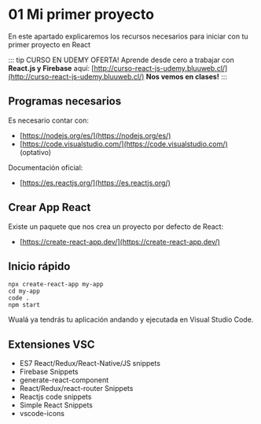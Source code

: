 # 01 Mi primer proyecto
En este apartado explicaremos los recursos necesarios para iniciar con tu primer proyecto en React

::: tip CURSO EN UDEMY OFERTA!
Aprende desde cero a trabajar con <b>React.js y Firebase</b> aquí: [http://curso-react-js-udemy.bluuweb.cl/](http://curso-react-js-udemy.bluuweb.cl/)
<b>Nos vemos en clases!</b>
:::

## Programas necesarios
Es necesario contar con:
* [https://nodejs.org/es/](https://nodejs.org/es/)
* [https://code.visualstudio.com/](https://code.visualstudio.com/) (optativo)

Documentación oficial:
* [https://es.reactjs.org/](https://es.reactjs.org/)

## Crear App React
Existe un paquete que nos crea un proyecto por defecto de React:
* [https://create-react-app.dev/](https://create-react-app.dev/)

## Inicio rápido
```
npx create-react-app my-app
cd my-app
code .
npm start
```

Wualá ya tendrás tu aplicación andando y ejecutada en Visual Studio Code.

## Extensiones VSC
* ES7 React/Redux/React-Native/JS snippets
* Firebase Snippets
* generate-react-component
* React/Redux/react-router Snippets
* Reactjs code snippets
* Simple React Snippets
* vscode-icons




